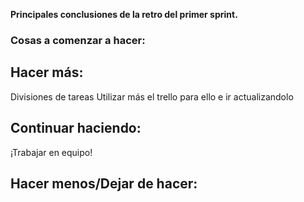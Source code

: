 **Principales conclusiones de la retro del primer sprint.**

### Cosas a comenzar a hacer:



## Hacer más: 
Divisiones de tareas
Utilizar más el trello para ello e ir actualizandolo

## Continuar haciendo:

¡Trabajar en equipo! 

## Hacer menos/Dejar de hacer:



